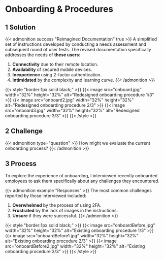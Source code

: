 # Onboarding & Procedures

<!--more-->
## 1 Solution

{{< admonition success "Reimagined Documentation" true >}} A simplified set of instructions developed by conducting a needs assessment and subsequent round of user tests.
The revised documentation specifically addresses the needs of **these users**:
1. **Connectivity** due to their remote location.
1. **Availability** of secured mobile devices.
1. **Inexperience** using 2-factor authentication.
1. **Intimidated** by the complexity and learning curve.
{{< /admonition >}}

{{< style "border:1px solid black;" >}}
{{< image src="onboard.jpg" width="32%" height="32%" alt="Redesigned onboarding procedure 1/3" >}}
{{< image src="onboard2.jpg" width="32%" height="32%" alt="Redesigned onboarding procedure 2/3" >}}
{{< image src="onboard3.jpg" width="32%" height="32%" alt="Redesigned onboarding procedure 3/3" >}}
{{< /style >}}


## 2 Challenge
{{< admonition type="question" >}} How might we evaluate the current onboarding process? {{< /admonition >}}

## 3 Process
To explore the experience of onboarding, I interviewed recently onboarded employees to ask them specifically about any challenges they encountered.

{{< admonition example "Responses" >}} The most common challenges reported by those interviewed included:
1. **Overwhelmed** by the process of using 2FA.
1. **Frustrated** by the lack of images in the instructions.
1. **Unsure** if they were successful.
 {{< /admonition >}}

{{< style "border:1px solid black;" >}}
{{< image src="onboardBefore.jpg" width="32%" height="32%" alt="Existing onboarding procedure 1/3" >}}
{{< image src="onboardBefore1.jpg" width="32%" height="32%" alt="Existing onboarding procedure 2/3" >}}
{{< image src="onboardBefore2.jpg" width="32%" height="32%" alt="Existing onboarding procedure 3/3" >}}
{{< /style >}}

